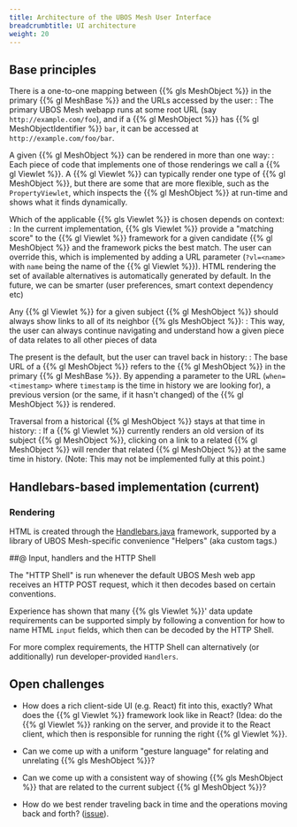```yaml
---
title: Architecture of the UBOS Mesh User Interface
breadcrumbtitle: UI architecture
weight: 20
---
```


## Base principles

There is a one-to-one mapping between {{% gls MeshObject %}} in the primary {{% gl MeshBase %}} and the URLs accessed by the user:
: The primary UBOS Mesh webapp runs at some root URL (say `http://example.com/foo`), and if a
  {{% gl MeshObject %}} has {{% gl MeshObjectIdentifier %}} `bar`, it can be accessed at `http://example.com/foo/bar`.

A given {{% gl MeshObject %}} can be rendered in more than one way:
: Each piece of code that implements one of those renderings we call a {{% gl Viewlet %}}. A {{% gl Viewlet %}}
  can typically render one type of {{% gl MeshObject %}}, but there are some that are more flexible, such
  as the `PropertyViewlet`, which inspects the {{% gl MeshObject %}} at run-time and shows what it finds dynamically.

Which of the applicable {{% gls Viewlet %}} is chosen depends on context:
: In the current implementation, {{% gls Viewlet %}} provide a "matching score" to the {{% gl Viewlet %}} framework
  for a given candidate {{% gl MeshObject %}} and the framework picks the best match. The user can override this,
  which is implemented by adding a URL parameter (`?vl=<name>` with `name` being the name of the {{% gl Viewlet %}}).
  HTML rendering the set of available alternatives is automatically generated by default.
  In the future, we can be smarter (user preferences, smart context dependency etc)

Any {{% gl Viewlet %}} for a given subject {{% gl MeshObject %}} should always show links to all of its neighbor {{% gls MeshObject %}}:
: This way, the user can always continue navigating and understand how a given piece of data
  relates to all other pieces of data

The present is the default, but the user can travel back in history:
: The base URL of a {{% gl MeshObject %}} refers to the {{% gl MeshObject %}} in the primary {{% gl MeshBase %}}. By
  appending a parameter to the URL (`when=<timestamp>` where `timestamp` is the time in history we are looking for),
  a previous version (or the same, if it hasn't changed) of the {{% gl MeshObject %}} is rendered.

Traversal from a historical {{% gl MeshObject %}} stays at that time in history:
: If a {{% gl Viewlet %}} currently renders an old version of its subject {{% gl MeshObject %}}, clicking on
  a link to a related {{% gl MeshObject %}} will render that related {{% gl MeshObject %}} at the same time
  in history. (Note: This may not be implemented fully at this point.)

## Handlebars-based implementation (current)

### Rendering

HTML is created through the [Handlebars.java](https://github.com/jknack/handlebars.java) framework,
supported by a library of UBOS Mesh-specific convenience "Helpers" (aka custom tags.)

##@ Input, handlers and the HTTP Shell

The "HTTP Shell" is run whenever the default UBOS Mesh web app receives an HTTP POST
request, which it then decodes based on certain conventions.

Experience has shown that many {{% gls Viewlet %}}' data update requirements can
be supported simply by following a convention for how to name HTML `input` fields,
which then can be decoded by the HTTP Shell.

For more complex requirements, the HTTP Shell can alternatively (or additionally)
run developer-provided `Handlers`.

## Open challenges

* How does a rich client-side UI (e.g. React) fit into this, exactly? What does the
  {{% gl Viewlet %}} framework look like in React? (Idea: do the {{% gl Viewlet %}}
  ranking on the server, and provide it to the React client, which then is responsible
  for running the right {{% gl Viewlet %}}.

* Can we come up with a uniform "gesture language" for relating and unrelating {{% gls MeshObject %}}?

* Can we come up with a consistent way of showing {{% gls MeshObject %}} that are related to the
  current subject {{% gl MeshObject %}}?

* How do we best render traveling back in time and the operations moving back and forth?
  ([issue](https://gitlab.com/ubos/ubos-mesh-underbars-ui/-/issues/34)).
